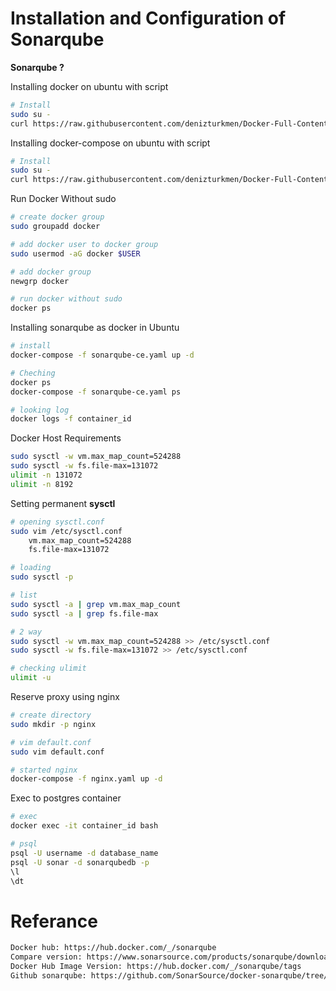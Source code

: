 # Installation and Configuration of Sonarqube

**Sonarqube ?**
 
Installing docker on ubuntu with script
``` bash
# Install
sudo su -
curl https://raw.githubusercontent.com/denizturkmen/Docker-Full-Content-Notes/main/Installing%20useful%20tools/Sonarqube/1-%20Install/docker-install.sh | bash

```

Installing docker-compose on ubuntu with script
``` bash
# Install
sudo su -
curl https://raw.githubusercontent.com/denizturkmen/Docker-Full-Content-Notes/main/Installing%20useful%20tools/Sonarqube/1-%20Install/docker-compose-install.sh | bash

```

Run Docker Without sudo
``` bash
# create docker group
sudo groupadd docker

# add docker user to docker group
sudo usermod -aG docker $USER

# add docker group
newgrp docker

# run docker without sudo
docker ps
```


Installing sonarqube as docker in Ubuntu
``` bash
# install
docker-compose -f sonarqube-ce.yaml up -d 

# Cheching
docker ps 
docker-compose -f sonarqube-ce.yaml ps

# looking log
docker logs -f container_id

```

Docker Host Requirements
``` bash
sudo sysctl -w vm.max_map_count=524288
sudo sysctl -w fs.file-max=131072
ulimit -n 131072
ulimit -n 8192

```

Setting permanent **sysctl**
``` bash
# opening sysctl.conf
sudo vim /etc/sysctl.conf
    vm.max_map_count=524288
    fs.file-max=131072

# loading
sudo sysctl -p

# list
sudo sysctl -a | grep vm.max_map_count
sudo sysctl -a | grep fs.file-max

# 2 way
sudo sysctl -w vm.max_map_count=524288 >> /etc/sysctl.conf
sudo sysctl -w fs.file-max=131072 >> /etc/sysctl.conf

# checking ulimit
ulimit -u

```


Reserve proxy using nginx
``` bash
# create directory
sudo mkdir -p nginx

# vim default.conf
sudo vim default.conf

# started nginx 
docker-compose -f nginx.yaml up -d 

```

Exec to postgres container
``` bash
# exec
docker exec -it container_id bash

# psql
psql -U username -d database_name
psql -U sonar -d sonarqubedb -p
\l
\dt

```



# Referance
``` bash
Docker hub: https://hub.docker.com/_/sonarqube
Compare version: https://www.sonarsource.com/products/sonarqube/downloads/
Docker Hub Image Version: https://hub.docker.com/_/sonarqube/tags
Github sonarqube: https://github.com/SonarSource/docker-sonarqube/tree/master

```